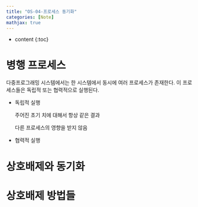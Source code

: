 ```yaml
---
title: "OS-04-프로세스 동기화"
categories: [Note]
mathjax: true
---
```


* content
{:toc}


# 병행 프로세스

다중프로그래밍 시스템에서는 한 시스템에서 동시에 여러 프로세스가 존재한다. 이 프로세스들은 독립적 또는 협력적으로 실행된다.

- 독립적 실행

  주어진 초기 치에 대해서 항상 같은 결과

  다른 프로세스의 영향을 받지 않음

- 협력적 실행

# 상호배제와 동기화

# 상호배제 방법들

